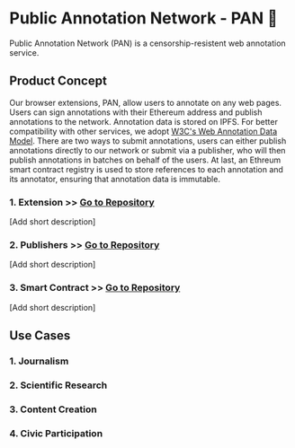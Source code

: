 # Public Annotation Network - PAN 🥘

Public Annotation Network (PAN) is a censorship-resistent web annotation service.

## Product Concept

Our browser extensions, PAN, allow users to annotate on any web pages. Users can sign annotations with their Ethereum address and publish annotations to the network. Annotation data is stored on IPFS. For better compatibility with other services, we adopt [W3C's Web Annotation Data Model](https://www.w3.org/TR/annotation-model/). There are two ways to submit annotations, users can either publish annotations directly to our network or submit via a publisher, who will then publish annotations in batches on behalf of the users. At last, an Ethreum smart contract registry is used to store references to each annotation and its annotator, ensuring that annotation data is immutable.

<Add an architecture graph>


### 1. Extension >> [Go to Repository](https://github.com/Public-Annotation-Network/extension)

[Add short description]

### 2. Publishers >> [Go to Repository](https://github.com/Public-Annotation-Network/publisher)

[Add short description]

### 3. Smart Contract >> [Go to Repository](https://github.com/Public-Annotation-Network/subgraph)

[Add short description]


## Use Cases

### 1. Journalism

### 2. Scientific Research

### 3. Content Creation

### 4. Civic Participation
